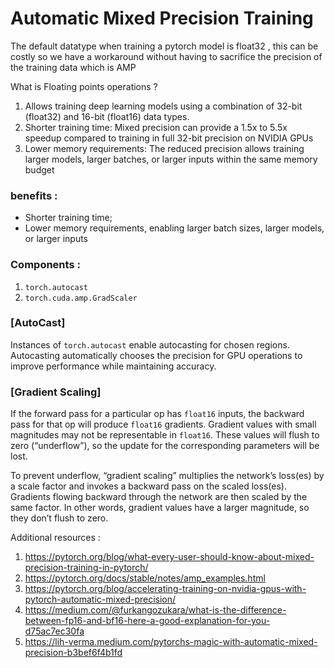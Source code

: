 # Automatic Mixed Precision Training

The default datatype when training a pytorch model is float32 , this can be costly so we have a workaround without having to sacrifice the precision of the training data which is AMP

What is Floating points operations ?
1. Allows training deep learning models using a combination of 32-bit (float32) and 16-bit (float16) data types.
2. Shorter training time: Mixed precision can provide a 1.5x to 5.5x speedup compared to training in full 32-bit precision on NVIDIA GPUs
3. Lower memory requirements: The reduced precision allows training larger models, larger batches, or larger inputs within the same memory budget

### benefits : 
- Shorter training time;
- Lower memory requirements, enabling larger batch sizes, larger models, or larger inputs

### Components :
1. `torch.autocast`
2. `torch.cuda.amp.GradScaler`

### [AutoCast]

Instances of `torch.autocast` enable autocasting for chosen regions. Autocasting automatically chooses the precision for GPU operations to improve performance while maintaining accuracy.


### [Gradient Scaling]

If the forward pass for a particular op has `float16` inputs, the backward pass for that op will produce `float16` gradients. Gradient values with small magnitudes may not be representable in `float16`. These values will flush to zero (“underflow”), so the update for the corresponding parameters will be lost.

To prevent underflow, “gradient scaling” multiplies the network’s loss(es) by a scale factor and invokes a backward pass on the scaled loss(es). Gradients flowing backward through the network are then scaled by the same factor. In other words, gradient values have a larger magnitude, so they don’t flush to zero.



Additional resources :
1. https://pytorch.org/blog/what-every-user-should-know-about-mixed-precision-training-in-pytorch/
2. https://pytorch.org/docs/stable/notes/amp_examples.html
3. https://pytorch.org/blog/accelerating-training-on-nvidia-gpus-with-pytorch-automatic-mixed-precision/
4. https://medium.com/@furkangozukara/what-is-the-difference-between-fp16-and-bf16-here-a-good-explanation-for-you-d75ac7ec30fa
5. https://lih-verma.medium.com/pytorchs-magic-with-automatic-mixed-precision-b3bef6f4b1fd